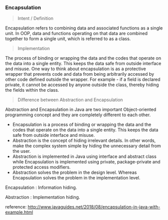 ### Encapsulation

> Intent / Definition

Encapsulation refers to combining data and associated functions as a single unit.
In OOP, data and functions operating on that data are combined together to form a single unit, which is referred to as a class.

> Implementation

 The process of binding or wrapping the data and the codes that operate on the data into a single entity. This keeps the data safe from outside interface and misuse. One way to think about encapsulation is as a protective wrapper that prevents code and data from being arbitrarily accessed by other code defined outside the wrapper.
For example - if a field is declared private, it cannot be accessed by anyone outside the class, thereby hiding the fields within the class.

> Difference between Abstraction and Encapsulation


Abstraction and Encapsulation in Java are two important Object-oriented programming concept and they are completely different to each other.

- Encapsulation is a process of binding or wrapping the data and the codes that operate on the data into a single entity. This keeps the data safe from outside interface and misuse.
- Abstraction is the concept of hiding irrelevant details. In other words, make the complex system simple by hiding the unnecessary detail from the user.
- Abstraction is implemented in Java using interface and abstract class while Encapsulation is implemented using private, package-private and protected access modifiers.
- Abstraction solves the problem in the design level. Whereas Encapsulation solves the problem in the implementation level.


Encapsulation : Information hiding.

Abstraction : Implementation hiding.

reference: http://www.javaguides.net/2018/08/encapsulation-in-java-with-example.html

 
